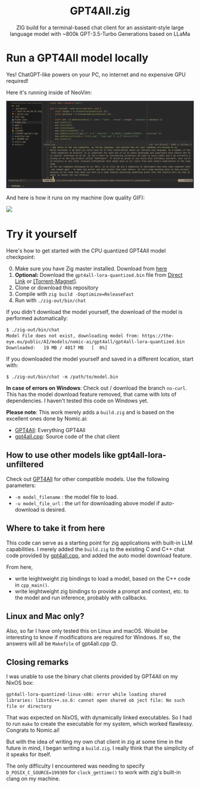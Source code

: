 <h1 align="center">GPT4All.zig</h1>
<p align="center">ZIG build for a terminal-based chat client for an assistant-style large language model with ~800k GPT-3.5-Turbo Generations based on LLaMa</p>
<p align="center"></p>

# Run a GPT4All model locally

Yes! ChatGPT-like powers on your PC, no internet and no expensive GPU required! 

Here it's running inside of NeoVim:

![](./2023-04-08_00-39.png)

And here is how it runs on my machine (low quality GIF):

![](./gpt4all.zig.GIF)

# Try it yourself

Here's how to get started with the CPU quantized GPT4All model checkpoint:

0. Make sure you have Zig master installed. Download from [here](https://ziglang.org/download/)
1. **Optional:** Download the `gpt4all-lora-quantized.bin` file from [Direct Link](https://the-eye.eu/public/AI/models/nomic-ai/gpt4all/gpt4all-lora-quantized.bin) or [[Torrent-Magnet]](https://tinyurl.com/gpt4all-lora-quantized).
2. Clone or download this repository
3. Compile with `zig build -Doptimize=ReleaseFast`
4. Run with `./zig-out/bin/chat`

If you didn't download the model yourself, the download of the model is
performed automatically:

```shell
$ ./zig-out/bin/chat 
Model File does not exist, downloading model from: https://the-eye.eu/public/AI/models/nomic-ai/gpt4all/gpt4all-lora-quantized.bin
Downloaded:   19 MB / 4017 MB   [  0%]
```

If you downloaded the model yourself and saved in a different location, start with:

```shell
$ ./zig-out/bin/chat -m /path/to/model.bin
```

**In case of errors on Windows**: Check out / download the branch `no-curl`.
This has the model download feature removed, that came with lots of
dependencies. I haven't tested this code on Windows yet.

**Please note**: This work merely adds a `build.zig` and is based on the excellent ones done by Nomic.ai:
- [GPT4All](https://github.com/nomic-ai/gpt4all): Everything GPT4All
- [gpt4all.cpp](https://github.com/zanussbaum/gpt4all.cpp): Source code of the
  chat client


## How to use other models like gpt4all-lora-unfiltered

Check out [GPT4All](https://github.com/nomic-ai/gpt4all) for other compatible
models. Use the following parameters:

- `-m model_filename` : the model file to load.
- `-u model_file_url` : the url for downloading above model if auto-download is
  desired.

## Where to take it from here

This code can serve as a starting point for zig applications with built-in LLM
capabilities. I merely added the `build.zig` to the existing C and C++ chat code
provided by [gpt4all.cpp](https://github.com/zanussbaum/gpt4all.cpp), and added
the auto model download feature.

From here,

- write leightweight zig bindings to load a model, based on the C++ code in
  `cpp_main()`.
- write leightweight zig bindings to provide a prompt and context, etc. to the
  model and run inference, probably with callbacks.

## Linux and Mac only?

Also, so far I have only tested this on Linux and macOS. Would be interesting to
know if modifications are required for Windows. If so, the answers
will all be `Makefile` of gpt4all.cpp 😊.


## Closing remarks

I was unable to use the binary chat clients provided by GPT4All on my NixOS box:

```
gpt4all-lora-quantized-linux-x86: error while loading shared libraries: libstdc++.so.6: cannot open shared ob ject file: No such file or directory
```

That was expected on NixOS, with dynamically linked executables. So I had to run
`make` to create the executable for my system, which worked flawlessy. Congrats
to Nomic.ai! 

But with the idea of writing my own chat client in zig at some time in the
future in mind, I began writing a `build.zig`. I really think that the
simplicity of it speaks for itself. 

The only difficulty I encountered was needing to specify
`D_POSIX_C_SOURCE=199309` for `clock_gettime()` to work with zig's built-in
clang on my machine.
